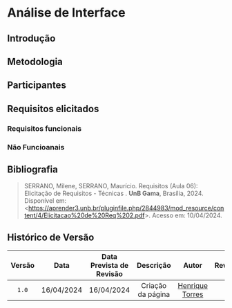 # Análise de Interface

## Introdução

## Metodologia

## Participantes

## Requisitos elicitados

### Requisitos funcionais

### Não Funcioanais

## <a>Bibliografia</a>
> SERRANO, Milene, SERRANO, Maurício. Requisitos (Aula 06):  Elicitação de Requisitos - Técnicas . **UnB Gama**, Brasília, 2024. Disponível em: <<https://aprender3.unb.br/pluginfile.php/2844983/mod_resource/content/4/Elicitacao%20de%20Req%202.pdf>>. Acesso em: 10/04/2024.


## <a>Histórico de Versão</a>
|Versão|Data|Data Prevista de Revisão|Descrição|Autor|Revisor|
| :------: | :----------: |:-----------: | :-----------: | :---------: |:---------: |
|`1.0`|16/04/2024|16/04/2024| Criação da página | [Henrique Torres](https://github.com/henriqtorresl)| |